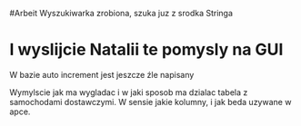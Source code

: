 #Arbeit
Wyszukiwarka zrobiona, szuka juz z srodka Stringa
# I wyslijcie Natalii te pomysly na GUI

W bazie auto increment jest jeszcze źle napisany

Wymylscie jak ma wygladac i w jaki sposob ma dzialac tabela z samochodami dostawczymi. W sensie jakie kolumny, i jak beda uzywane w apce.
